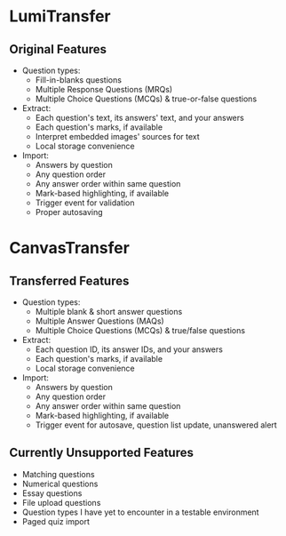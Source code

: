 # LumiTransfer

## Original Features

- Question types:
	- Fill-in-blanks questions
	- Multiple Response Questions (MRQs)
	- Multiple Choice Questions (MCQs) & true-or-false questions
- Extract:
	- Each question's text, its answers' text, and your answers
	- Each question's marks, if available
	- Interpret embedded images' sources for text
	- Local storage convenience
- Import:
	- Answers by question
	- Any question order
	- Any answer order within same question
	- Mark-based highlighting, if available
	- Trigger event for validation
	- Proper autosaving

# CanvasTransfer

## Transferred Features

- Question types:
	- Multiple blank & short answer questions
	- Multiple Answer Questions (MAQs)
	- Multiple Choice Questions (MCQs) & true/false questions
- Extract:
	- Each question ID, its answer IDs, and your answers
	- Each question's marks, if available
	- Local storage convenience
- Import:
	- Answers by question
	- Any question order
	- Any answer order within same question
	- Mark-based highlighting, if available
	- Trigger event for autosave, question list update, unanswered alert

## Currently Unsupported Features

- Matching questions
- Numerical questions
- Essay questions
- File upload questions
- Question types I have yet to encounter in a testable environment
- Paged quiz import
